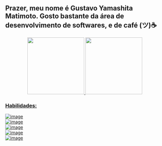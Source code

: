 ## Prazer, meu nome é Gustavo Yamashita Matimoto. Gosto bastante da área de desenvolvimento de softwares, e de café (ツ)☕

<div align="center">
  <a href="https://github.com/GustavoYM01">
  <img height="180em" src="https://github-readme-stats.vercel.app/api?username=GustavoYM01&show_icons=true&theme=dark&include_all_commits=true&count_private=true"/>
  <img height="180em" src="https://github-readme-stats.vercel.app/api/top-langs/?username=GustavoYM01&layout=compact&langs_count=7&theme=dark"/>
</div>
  
<h3>Habilidades:</h3>
  
![image](https://img.shields.io/badge/JavaScript-323330?style=for-the-badge&logo=javascript&logoColor=F7DF1E)
</br> ![image](https://img.shields.io/badge/TypeScript-007ACC?style=for-the-badge&logo=typescript&logoColor=white)
</br> ![image](https://img.shields.io/badge/C%23-239120?style=for-the-badge&logo=c-sharp&logoColor=white)
<br/> ![image](https://img.shields.io/badge/React-20232A?style=for-the-badge&logo=react&logoColor=61DAFB)
<br/> ![image](https://img.shields.io/badge/next.js-000000?style=for-the-badge&logo=nextdotjs&logoColor=white)
